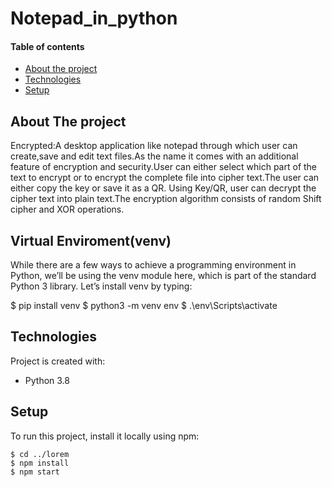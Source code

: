 # Notepad_in_python
#### Table of contents
* [About the project](#about-the-project)
* [Technologies](#technologies)
* [Setup](#setup)

## About The project
Encrypted:A desktop application like notepad through which user can create,save and edit text files.As the name
it comes with an additional feature of encryption and security.User can either select which part of the text to
encrypt or to encrypt the complete file into cipher text.The user can either copy the key or save it as a QR. Using Key/QR, user can decrypt the cipher text into plain text.The encryption algorithm consists of random Shift cipher and XOR operations.

## Virtual Enviroment(venv)
While there are a few ways to achieve a programming environment in Python, we’ll be using the venv module here, which is part of the standard Python 3 library. Let’s install venv by typing:

$ pip install venv
$ python3 -m venv env
$ .\env\Scripts\activate


## Technologies
Project is created with:
* Python 3.8

## Setup
To run this project, install it locally using npm:

```
$ cd ../lorem
$ npm install
$ npm start
```
